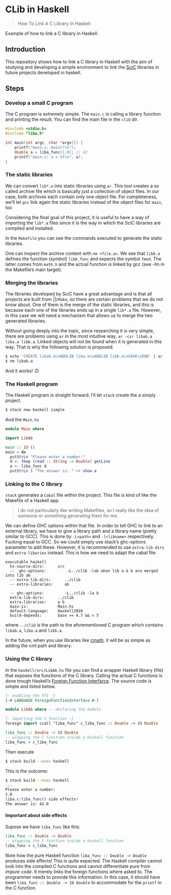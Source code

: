 # CLib in Haskell

> How To Link A C Library In Haskell

Example of how to link a C library in Haskell.

## Introduction

This repository shows how to link a C library in Haskell with the aim of studying and developing a simple environment to link the [SciC](https://github.com/ScientificC) libraries in future projects developed in haskell.

## Steps

### Develop a small C program

The C program is extremely simple. The `main.c` is calling a library function and printing the result. You can find the main file in the `clib` dir.

```c
#include <stdio.h>
#include "liba.h"

int main(int argc, char *argv[]) {
	printf("main.c: main()\n");
	double a = liba_func(1.0); // 42
	printf("main.c: a = %f\n", a);
}
```

### The static libraries

We can convert `lib*.o` into static libraries using `ar`. This tool creates a so called archive file which is basically just a collection of object files. In our case, both archives each contain only one object file. For completeness, we’ll let `gcc` link again the static libraries instead of the object files for `main`, too

Considering the final goal of this project, it is useful to have a way of importing the `lib*.a` files since it is the way in which the SciC libraries are compiled and installed.

In the `Makefile` you can see the commands executed to generate the static libraries.

One can inspect the archive content with `nm <file.a>`. We see that `libb.a` defines the function 
(_symbol_) `libb_func` and expects the symbol `fmod`. The latter comes from `math.h` and the actual function is linked by gcc (see -lm in the Makefile’s main target).

### Merging the libraries

The libraries developed by SciC have a great advantage and is that all projects are built from ||`CMake`, so there are certain problems that we do not know about. One of them is the merge of the static libraries, and this is because each one of the libraries ends up in a single `lib*.a` file. However, in this case we will need a mechanism that allows us to merge the two generated libraries.

Without going deeply into the topic, since researching it is very simple, there are problems using `ar` in the most intuitive way, `ar -csr libab.a liba.a libb.a`. Linked objects will not be found when it is generated in this way. That is why the following solution is proposed.

```bash
$ echo 'CREATE libab.a\nADDLIB liba.a\nADDLIB libb.a\nSAVE\nEND' | ar -M
$ nm libab.a
```

And it works! :D

### The Haskell program

The Haskell program is straight forward. I’ll let `stack` create the a simply project.

```bash
$ stack new haskell simple
```

And the `Main.hs`

```haskell
module Main where

import LibAb

main :: IO ()
main = do
  putStrLn "Please enter a number:"
  d <- fmap (read :: String -> Double) getLine
  a <- liba_func d
  putStrLn $ "The answer is: " ++ show a
```

### Linking to the C library

`stack` generates a `Cabal` file within the project. This file is kind of like the Makefile of a Haskell app.

> I do not particularly like writing Makefiles, so I really like the idea of someone or something generating them for me.

We can define GHC options within that file. In order to tell GHC to link to an external library, we have to give a library path and a library name (pretty similar to GCC). This is done by `-L<path>` and `-l<libname>` respectively. Fucking equal to GCC. So we could simply use stack’s ghc-options parameter to add these. However, it is recommended to use `extra-lib-dirs` and `extra-libaries` instead. This is how we need to adapt the cabal file:

```cabal
executable haskell
  hs-source-dirs:      src
  --  ghc-options:         -L../clib -lab when lib a & b are merged into lib ab
  -- extra-lib-dirs:      ../clib
  -- extra-libraries:     ab
  
  -- ghc-options:         -L../clib -la b
  extra-lib-dirs:      ../clib
  extra-libraries:     a b
  main-is:             Main.hs
  default-language:    Haskell2010
  build-depends:       base >= 4.7 && < 5
```

where `../clib` is the path to the aforementioned C program which contains `libab.a`, `liba.a` and `libb.a`.

In the future, when you use libraries like [cmath](https://scientificc.github.io/cmathl/), it will be as simple as adding the cml path and library.

### Using the C library

In the `haskell/src/LibAb.hs` file you can find a wrapper Haskell library (file) that exposes the functions of the C library. Calling the actual C functions is done trough Haskell’s [Foreign Function Interfarce](https://wiki.haskell.org/Foreign_Function_Interface). The source code is simple and listed below.

```haskell
{- enabling the FFI -}
{-# LANGUAGE ForeignFunctionInterface #-}

module LibAb where -- declaring the module

{- importing the C function -}
foreign import ccall "liba_func" c_liba_func :: Double -> IO Double

liba_func :: Double -> IO Double
-- wrapping the C function inside a Haskell function
liba_func = c_liba_func
```

Then execute

```bash
$ stack build --exec haskell
```

This is the outcome:

```bash
$ stack build --exec haskell
... 
Please enter a number:
1.0
liba.c:liba_func() side effects!
The answer is: 42.0
```

#### Important about side effects

Supose we have `liba_func` like this:

```haskell
liba_func :: Double -> Double
-- wrapping the C function inside a Haskell function
liba_func = c_liba_func
```

Note how the pure Haskell function `liba_func :: Double -> Double` produces side effects! This is quite expected. The Haskell compiler cannot look into the compiled C functions and cannot differentiate pure from _impure code_. It merely links the foreign functions where asked to. The programmer needs to provide this information. In this case, it should have been `liba_func :: Double -> IO Double` to accommodate for the `printf` in the C function.
